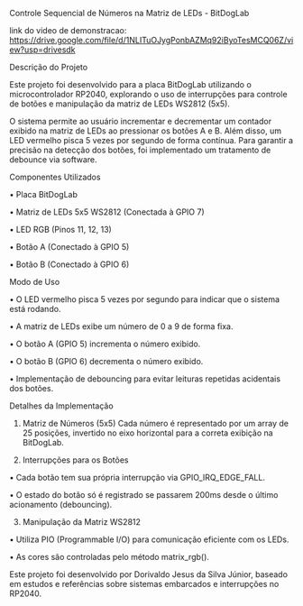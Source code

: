 Controle Sequencial de Números na Matriz de LEDs - BitDogLab

link do video de demonstracao: https://drive.google.com/file/d/1NLITuOJygPonbAZMq92iByoTesMCQ06Z/view?usp=drivesdk

Descrição do Projeto

Este projeto foi desenvolvido para a placa BitDogLab utilizando o microcontrolador RP2040, explorando o uso de interrupções para controle de botões e manipulação da matriz de LEDs WS2812 (5x5).

O sistema permite ao usuário incrementar e decrementar um contador exibido na matriz de LEDs ao pressionar os botões A e B. Além disso, um LED vermelho pisca 5 vezes por segundo de forma contínua. 
Para garantir a precisão na detecção dos botões, foi implementado um tratamento de debounce via software.

Componentes Utilizados
	
 •	Placa BitDogLab
	
 •	Matriz de LEDs 5x5 WS2812 (Conectada à GPIO 7)
	
 •	LED RGB (Pinos 11, 12, 13)
	
 •	Botão A (Conectado à GPIO 5)
	
 •	Botão B (Conectado à GPIO 6)


Modo de Uso
	
 •	O LED vermelho pisca 5 vezes por segundo para indicar que o sistema está rodando.
	
 •	A matriz de LEDs exibe um número de 0 a 9 de forma fixa.
	
 •	O botão A (GPIO 5) incrementa o número exibido.
	
 •	O botão B (GPIO 6) decrementa o número exibido.
	
 •	Implementação de debouncing para evitar leituras repetidas acidentais dos botões.


Detalhes da Implementação
	
 1.	Matriz de Números (5x5)
Cada número é representado por um array de 25 posições, invertido no eixo horizontal para a correta exibição na BitDogLab.
	
 2.	Interrupções para os Botões
	
 •	Cada botão tem sua própria interrupção via GPIO_IRQ_EDGE_FALL.
	
 •	O estado do botão só é registrado se passarem 200ms desde o último acionamento (debouncing).
	
 3.	Manipulação da Matriz WS2812
	
 •	Utiliza PIO (Programmable I/O) para comunicação eficiente com os LEDs.
	
 •	As cores são controladas pelo método matrix_rgb().


Este projeto foi desenvolvido por Dorivaldo Jesus da Silva Júnior, baseado em estudos e referências sobre sistemas embarcados e interrupções no RP2040.
